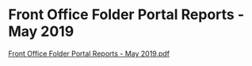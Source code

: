 # Front Office Folder Portal Reports - May 2019

[Front Office Folder Portal Reports - May 2019.pdf](Front%20Office%20Folder%20Portal%20Reports%20-%20May%202019%20f6010940cd9c421281daa555bbf16b85/Front_Office_Folder_Portal_Reports_-_May_2019.pdf)